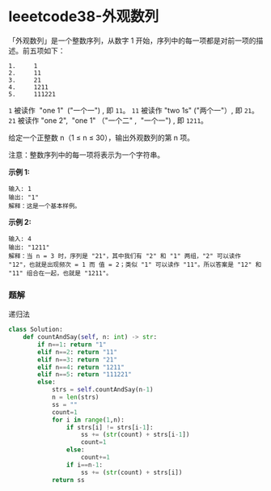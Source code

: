 # leeetcode38-外观数列

「外观数列」是一个整数序列，从数字 1 开始，序列中的每一项都是对前一项的描述。前五项如下：
```
1.     1
2.     11
3.     21
4.     1211
5.     111221
```
`1` 被读作  "one 1"  ("一个一") , 即 `11`。
`11` 被读作 "two 1s" ("两个一"）, 即 `21`。
`21` 被读作 "one 2",  "one 1" （"一个二" ,  "一个一") , 即 `1211`。

给定一个正整数 n（1 ≤ n ≤ 30），输出外观数列的第 n 项。

注意：整数序列中的每一项将表示为一个字符串。

**示例 1:**
```
输入: 1
输出: "1"
解释：这是一个基本样例。
```

**示例 2:**
```
输入: 4
输出: "1211"
解释：当 n = 3 时，序列是 "21"，其中我们有 "2" 和 "1" 两组，"2" 可以读作 "12"，也就是出现频次 = 1 而 值 = 2；类似 "1" 可以读作 "11"。所以答案是 "12" 和 "11" 组合在一起，也就是 "1211"。
```

### 题解

递归法

``` Python
class Solution:
    def countAndSay(self, n: int) -> str:
        if n==1: return "1"
        elif n==2: return "11"
        elif n==3: return "21"
        elif n==4: return "1211"
        elif n==5: return "111221"
        else:
            strs = self.countAndSay(n-1)
            n = len(strs)
            ss = ""
            count=1
            for i in range(1,n):
                if strs[i] != strs[i-1]:
                    ss += (str(count) + strs[i-1])
                    count=1
                else:
                    count+=1
                if i==n-1:
                    ss += (str(count) + strs[i])
            return ss
            
```